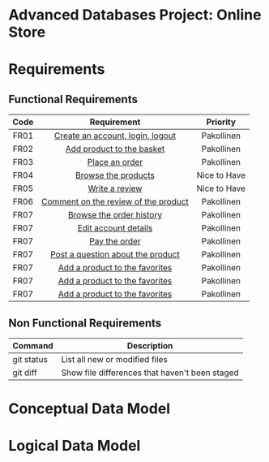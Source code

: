 # Advanced Databases Project: Online Store

# Requirements

## Functional Requirements

| Code | Requirement | Priority |
| :-: | :-: | :-: |
| FR01 | [ Create an account, login, logout ](../liitteet/f1_login.md) | Pakollinen |
| FR02 | [ Add product to the basket ](../liitteet/f2_tools.md) | Pakollinen |
| FR03 | [ Place an order ](../liitteet/f3_delete_account.md) | Pakollinen |
| FR04 | [ Browse the products ](../liitteet/f4_rating.md) | Nice to Have |
| FR05 | [ Write a review ](../liitteet/f5_comment.md) | Nice to Have |
| FR06 | [ Comment on the review of the product ](../liitteet/f6_rentatool.md) | Pakollinen |
| FR07 | [ Browse the order history ](../liitteet/f7_returntool.md) | Pakollinen |
| FR07 | [ Edit account details ](../liitteet/f7_returntool.md) | Pakollinen |
| FR07 | [ Pay the order ](../liitteet/f7_returntool.md) | Pakollinen |
| FR07 | [ Post a question about the product ](../liitteet/f7_returntool.md) | Pakollinen |
| FR07 | [ Add a product to the favorites ](../liitteet/f7_returntool.md) | Pakollinen |
| FR07 | [ Add a product to the favorites ](../liitteet/f7_returntool.md) | Pakollinen |
| FR07 | [ Add a product to the favorites ](../liitteet/f7_returntool.md) | Pakollinen |

## Non Functional Requirements

| Command | Description |
| --- | --- |
| git status | List all new or modified files |
| git diff | Show file differences that haven't been staged |

# Conceptual Data Model

# Logical Data Model